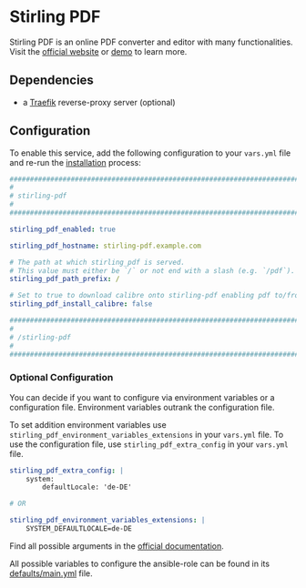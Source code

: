 # Stirling PDF

Stirling PDF is an online PDF converter and editor with many functionalities. Visit the [official website](https://www.stirlingpdf.com) or [demo](https://stirlingpdf.io) to learn more.

## Dependencies

- a [Traefik](traefik.md) reverse-proxy server (optional)

## Configuration

To enable this service, add the following configuration to your `vars.yml` file and re-run the [installation](../installing.md) process:

```yaml
########################################################################
#                                                                      #
# stirling-pdf                                                         #
#                                                                      #
########################################################################

stirling_pdf_enabled: true

stirling_pdf_hostname: stirling-pdf.example.com

# The path at which stirling_pdf is served.
# This value must either be `/` or not end with a slash (e.g. `/pdf`).
stirling_pdf_path_prefix: /

# Set to true to download calibre onto stirling-pdf enabling pdf to/from book and advanced html conversion | default false
stirling_pdf_install_calibre: false

########################################################################
#                                                                      #
# /stirling-pdf                                                        #
#                                                                      #
########################################################################
```

### Optional Configuration

You can decide if you want to configure via environment variables or a configuration file. Environment variables outrank the configuration file.

To set addition environment variables use `stirling_pdf_environment_variables_extensions` in your `vars.yml` file.
To use the configuration file, use `stirling_pdf_extra_config` in your `vars.yml` file.

```yaml
stirling_pdf_extra_config: |
  	system:
    	defaultLocale: 'de-DE'

# OR

stirling_pdf_environment_variables_extensions: |
	SYSTEM_DEFAULTLOCALE=de-DE
```

Find all possible arguments in the [official documentation](https://docs.stirlingpdf.com/Advanced%20Configuration/How%20to%20add%20configurations).

All possible variables to configure the ansible-role can be found in its [defaults/main.yml](https://github.com/Bergruebe/ansible-role-stirling-pdf/blob/main/defaults/main.yml) file.
